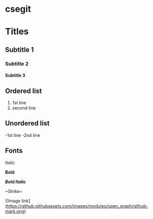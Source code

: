 # csegit
# Titles
## Subtitle 1
### Subtitle 2
#### Subtitle 3

## Ordered list
1. 1st line
2. second line
## Unordered list
  -1st line
      -2nd line
## Fonts
*Italic*

**Bold**

***Bold Italic***

~Strike~

![Image link] (https://github.githubassets.com/images/modules/open_graph/github-mark.png)
